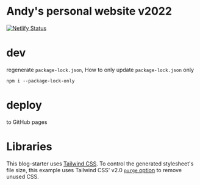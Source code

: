 # Andy's personal website v2022

[![Netlify Status](https://api.netlify.com/api/v1/badges/3e5c6671-2cf6-4e95-a468-9404e4d9cbaf/deploy-status)](https://app.netlify.com/sites/ac2022dev/deploys)

# dev

regenerate `package-lock.json`, How to only update `package-lock.json` only

`npm i --package-lock-only`

# deploy

to GitHub pages

# Libraries

This blog-starter uses [Tailwind CSS](https://tailwindcss.com). To control the generated stylesheet's file size, this example uses Tailwind CSS' v2.0 [`purge` option](https://tailwindcss.com/docs/controlling-file-size/#removing-unused-css) to remove unused CSS.
